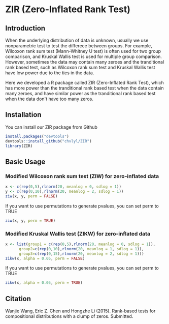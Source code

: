 # ZIR (Zero-Inflated Rank Test)

## Introduction
When the underlying distribution of data is unknown, usually we use nonparametric test to test the differece between groups. For example, Wilcoxon rank sum test (Mann-Whitney U test) is often used for two group comparison, and Kruskal Wallis test is used for multiple group comparison. However, sometimes the data may contain many zeroes and the tranditional rank based test, such as Wilcoxon rank sum test and Kruskal Wallis test have low power due to the ties in the data. 

Here we developed a R package called ZIR (Zero-Inflated Rank Test), which has more power than the tranditional rank based test when the data contain many zeroes, and have similar power as the tranditional rank based test when the data don't have too many zeros.

## Installation
You can install our ZIR package from Github
```r
install.packages("devtools")
devtools::install_github("chvlyl/ZIR")
library(ZIR)
```

## Basic Usage
### Modified Wilcoxon rank sum test (ZIW) for zero-inflated data
```r
x <- c(rep(0,5),rlnorm(20, meanlog = 0, sdlog = 1))
y <- c(rep(0,10),rlnorm(20, meanlog = 2, sdlog = 1))
ziw(x, y, perm = FALSE)
```
If you want to use permutations to generate pvalues, you can set perm to TRUE
```r
ziw(x, y, perm = TRUE)
```

### Modified Kruskal Wallis test (ZIKW) for zero-inflated data
```r
x <- list(group1 = c(rep(0,5),rlnorm(20, meanlog = 0, sdlog = 1)),
      group2=c(rep(0,10),rlnorm(20, meanlog = 1, sdlog = 1)),
      group3=c(rep(0,15),rlnorm(20, meanlog = 2, sdlog = 1)))
zikw(x, alpha = 0.05, perm = FALSE)
```
If you want to use permutations to generate pvalues, you can set perm to TRUE
```r
zikw(x, alpha = 0.05, perm = TRUE)
```

## Citation
Wanjie Wang, Eric Z. Chen and Hongzhe Li (2015). Rank-based tests for compositional distributions with a clump of zeros. Submitted.